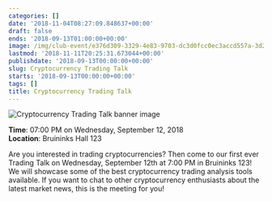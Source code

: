 ```yaml
---
categories: []
date: '2018-11-04T08:27:09.848637+00:00'
draft: false
ends: '2018-09-13T01:00:00+00:00'
image: /img/club-event/e376d309-3329-4e83-9703-dc3d0fcc0ec3accd557a-3d2a-4021-912b-acf2d3f1706a.png
lastmod: '2018-11-11T20:25:31.673044+00:00'
publishdate: '2018-09-13T00:00:00+00:00'
slug: Cryptocurrency Trading Talk
starts: '2018-09-13T00:00:00+00:00'
tags: []
title: Cryptocurrency Trading Talk
---
```


<img src="/img/club-event/e376d309-3329-4e83-9703-dc3d0fcc0ec3accd557a-3d2a-4021-912b-acf2d3f1706a.png" alt="Cryptocurrency Trading Talk banner image" /><br>
    <p class="eventInfo">
        <strong>Time</strong>: 07:00 PM on Wednesday, September 12, 2018<br>
        <strong>Location</strong>: Bruininks Hall 123
    </p>
    <p>Are you interested in trading cryptocurrencies? Then come to our first ever Trading Talk on Wednesday, September 12th at 7:00 PM in Bruininks 123! We will showcase some of the best cryptocurrency trading analysis tools available. If you want to chat to other cryptocurrency enthusiasts about the latest market news, this is the meeting for you!</p>
<p>&nbsp;</p>